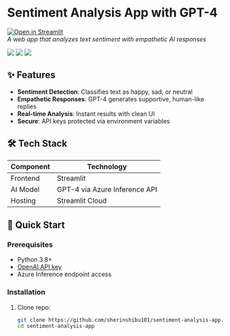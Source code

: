# Sentiment Analysis App with GPT-4

[![Open in Streamlit](https://static.streamlit.io/badges/streamlit_badge_black_white.svg)](https://sentimentanalysis1001.streamlit.app/)  
*A web app that analyzes text sentiment with empathetic AI responses*

<img src="https://img.shields.io/badge/python-3.8%2B-blue"> <img src="https://img.shields.io/badge/streamlit-1.44.1-red"> <img src="https://img.shields.io/badge/openai-1.70.0-green">

## ✨ Features

- **Sentiment Detection**: Classifies text as happy, sad, or neutral
- **Empathetic Responses**: GPT-4 generates supportive, human-like replies
- **Real-time Analysis**: Instant results with clean UI
- **Secure**: API keys protected via environment variables

## 🛠️ Tech Stack

| Component       | Technology |
|-----------------|------------|
| Frontend        | Streamlit  |
| AI Model        | GPT-4 via Azure Inference API |
| Hosting         | Streamlit Cloud |

## 🚀 Quick Start

### Prerequisites
- Python 3.8+
- [OpenAI API key](https://platform.openai.com/api-keys)
- Azure Inference endpoint access

### Installation
1. Clone repo:
   ```bash
   git clone https://github.com/sherinshibu101/sentiment-analysis-app.git
   cd sentiment-analysis-app
